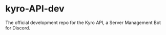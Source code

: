 # kyro-API-dev
The official development repo for the Kyro API, a Server Management Bot for Discord.
